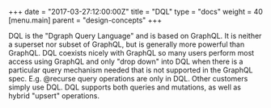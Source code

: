 +++
date = "2017-03-27:12:00:00Z"
title = "DQL"
type = "docs"
weight = 40
[menu.main]
    parent = "design-concepts"
+++

DQL is the "Dgraph Query Language" and is based on GraphQL. It is neither a superset nor subset of GraphQL, but is generally more powerful than GraphQL. DQL coexists nicely with GraphQL so many users perform most access using GraphQL and only "drop down" into DQL when there is a particular query mechanism needed that is not supported in the GraphQL spec. E.g. @recurse query operations are only in DQL. Other customers simply use DQL. DQL supports both queries and mutations, as well as hybrid "upsert" operations.
